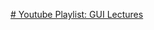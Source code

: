 [# Youtube Playlist: GUI Lectures](https://www.youtube.com/playlist?list=PL6z9njMM0zvwxGyQFZr7sbnhkqWNokfQW)

